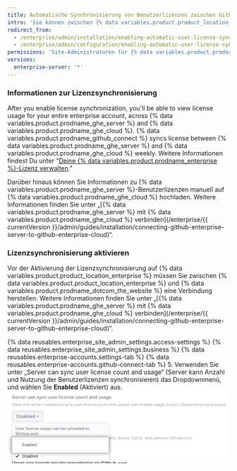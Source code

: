 ```yaml
---
title: Automatische Synchronisierung von Benutzerlizenzen zwischen GitHub Enterprise Server und GitHub Enterprise Cloud aktivieren
intro: 'Sie können zwischen {% data variables.product.product_location_enterprise %} und {% data variables.product.prodname_ghe_cloud %} eine Verbindung herstellen und festlegen, dass {% data variables.product.prodname_ghe_server %} Informationen zu Benutzerlizenzen auf Ihr Enterprise-Konto auf {% data variables.product.prodname_dotcom_the_website %} hochladen kann.'
redirect_from:
  - /enterprise/admin/installation/enabling-automatic-user-license-sync-between-github-enterprise-server-and-github-enterprise-cloud
  - /enterprise/admin/configuration/enabling-automatic-user-license-sync-between-github-enterprise-server-and-github-enterprise-cloud
permissions: 'Site-Administratoren für {% data variables.product.prodname_ghe_server %} , die auch Inhaber der angeschlossenen Organisation oder des angeschlossenen Unternehmenskontos in der {% data variables.product.prodname_ghe_cloud %} sind, können die automatische Synchronisation von Benutzerlizenzen aktivieren.'
versions:
  enterprise-server: '*'
---
```


### Informationen zur Lizenzsynchronisierung

After you enable license synchronization, you'll be able to view license usage for your entire enterprise account, across {% data variables.product.prodname_ghe_server %} and {% data variables.product.prodname_ghe_cloud %}. {% data variables.product.prodname_github_connect %} syncs license between {% data variables.product.prodname_ghe_server %} and {% data variables.product.prodname_ghe_cloud %} weekly. Weitere Informationen findest Du unter "[Deine {% data variables.product.prodname_enterprise %}-Lizenz verwalten](/enterprise/{{currentVersion}}/admin/installation/managing-your-github-enterprise-license)."

Darüber hinaus können Sie Informationen zu {% data variables.product.prodname_ghe_server %}-Benutzerlizenzen manuell auf {% data variables.product.prodname_ghe_cloud %} hochladen. Weitere Informationen finden Sie unter „[{% data variables.product.prodname_ghe_server %} mit {% data variables.product.prodname_ghe_cloud %} verbinden](/enterprise/{{ currentVersion }}/admin/guides/installation/connecting-github-enterprise-server-to-github-enterprise-cloud)“.

### Lizenzsynchronisierung aktivieren

Vor der Aktivierung der Lizenzsynchronisierung auf {% data variables.product.product_location_enterprise %} müssen Sie zwischen {% data variables.product.product_location_enterprise %} und {% data variables.product.prodname_dotcom_the_website %} eine Verbindung herstellen. Weitere Informationen finden Sie unter „[{% data variables.product.prodname_ghe_server %} mit {% data variables.product.prodname_ghe_cloud %} verbinden](/enterprise/{{ currentVersion }}/admin/guides/installation/connecting-github-enterprise-server-to-github-enterprise-cloud)“.

{% data reusables.enterprise_site_admin_settings.access-settings %}
{% data reusables.enterprise_site_admin_settings.business %}
{% data reusables.enterprise-accounts.settings-tab %}
{% data reusables.enterprise-accounts.github-connect-tab %}
5. Verwenden Sie unter „Server can sync user license count and usage“ (Server kann Anzahl und Nutzung der Benutzerlizenzen synchronisieren) das Dropdownmenü, und wählen Sie **Enabled** (Aktiviert) aus. ![Dropdownmenü zum Aktivieren der automatischen Synchronisierung von Benutzerlizenzen](/assets/images/enterprise/site-admin-settings/enable-user-license-drop-down.png)
